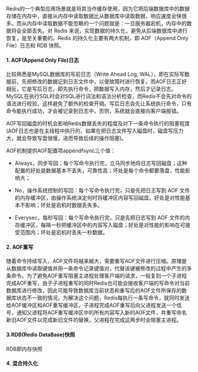 Redis的一个典型应用场景就是将其当作缓存使用，因为它把后端数据库中的数据存储在内存中，直接从内存中读取数据比从数据库中读取数据，响应速度会快很多。而从内存中读取数据不能忽略的一个问题就是：一旦服务器宕机，内存中的数据将会全部丢失。对 Redis 来说，实现数据的持久化，避免从后端数据库中进行恢复，是至关重要的。Redis 的持久化主要有两大机制，即 AOF（Append Only File）日志和 RDB 快照。

#### 1. AOF(Append Only File)日志

比较熟悉是MySQL数据库的写前日志（Write Ahead Log, WAL），即在实际写数据前，先把修改的数据记到日志文件中，以便故障时进行恢复。而AOF日志正好相反，它是写后日志，即先执行命令，把数据写入内存，然后才记录日志。MySQL在执行SQL时会对SQL进行词法和语法分析检查，而Redis不会先对命令的语法进行校验，这样避免了额外的检查开销。写后日志会先让系统执行命令，只有命令能执行成功，才会被记录到日志中，否则，系统就会直接向客户端报错。

AOF写回磁盘的时机会影响Redis数据丢失的程度及对下一条命令执行的阻塞程度(AOF日志也是在主线程中执行的，如果在把日志文件写入磁盘时，磁盘写压力大，就会导致写盘很慢，进而导致后续的操作阻塞)。

AOF机制提供AOF配置项appendfsync三个值：

* Always，同步写回：每个写命令执行完，立马同步地将日志写回磁盘；这种配置的好处是数据基本不丢失，可靠性高；坏处是每个命令都要落盘，性能影响大；

* No，操作系统控制的写回：每个写命令执行完，只是先把日志写到 AOF 文件的内存缓冲区，由操作系统决定何时将缓冲区内容写回磁盘。好处是对性能基本不影响；坏处是宕机时数据丢失多。

* Everysec，每秒写回：每个写命令执行完，只是先把日志写到 AOF 文件的内存缓冲区，每隔一秒把缓冲区中的内容写入磁盘；好处是对性能的影响在可接受范围内；坏处是宕机时丢失一秒数据。


#### 2. AOF重写

随着命令持续写入，AOF文件将越来越大，需要重写AOF文件进行压缩。原理是从数据库中读取键值并用一条命令记录键值对，代替该键被修改的过程中产生的多条命令。为了避免AOF重写阻塞主进程处理客户端的请求，一般复刻一个子进程完成AOF重写，由于子进程重写的同时Redis也可能会接收客户端的写命令对当前数据库进行修改，因此可能导致数据库当前状态和重写后的AOF文件所保存的数据库状态不一致的情况。为解决这个问题，Redis每执行一条写命令，就同时发送给AOF缓冲区和AOF重写缓冲区。子进程完成AOF重写后向父进程发送一个信号，通知父进程将AOF重写缓冲区中的所有内容写入新的AOF文件，并重写命名新旧AOF文件以完成新旧文件的替换，父进程在完成这两步时会阻塞主进程。

#### 3.RDB(Redis DataBase)快照

RDB即内存快照

#### 4. 混合持久化